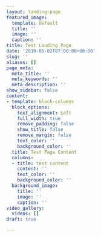 ```yaml
---
layout: landing-page
featured_image:
  template: Default
  title: ''
  image: ''
  caption: ''
title: Test Landing Page
date: '2019-05-02T07:00:00+00:00'
slug: ''
aliases: []
page_meta:
  meta_title: ''
  meta_keywords: ''
  meta_description: ''
show_sidebar: false
content:
- template: block-columns
  block_options:
    text_alignment: Left
    full_width: true
    remove_padding: false
    show_title: false
    remove_margin: false
    text_color: ''
    background_color: ''
  title: Test Page Content
  columns:
  - title: test content
    content: ''
    text_color: ''
    background_color: ''
  background_image:
    title: ''
    image: ''
    caption: ''
video_gallery:
  videos: []
draft: true

---
```

